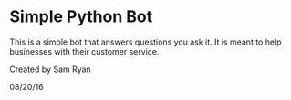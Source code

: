 # Simple Python Bot
This is a simple bot that answers questions you ask it. It is meant to help businesses with their customer service. 

Created by Sam Ryan

08/20/16
